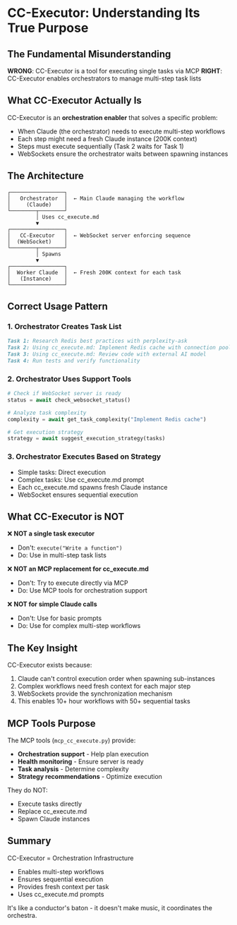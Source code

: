 # CC-Executor: Understanding Its True Purpose

## The Fundamental Misunderstanding

**WRONG**: CC-Executor is a tool for executing single tasks via MCP
**RIGHT**: CC-Executor enables orchestrators to manage multi-step task lists

## What CC-Executor Actually Is

CC-Executor is an **orchestration enabler** that solves a specific problem:
- When Claude (the orchestrator) needs to execute multi-step workflows
- Each step might need a fresh Claude instance (200K context)
- Steps must execute sequentially (Task 2 waits for Task 1)
- WebSockets ensure the orchestrator waits between spawning instances

## The Architecture

```
┌─────────────────┐
│   Orchestrator  │  ← Main Claude managing the workflow
│     (Claude)    │
└────────┬────────┘
         │ Uses cc_execute.md
         ▼
┌─────────────────┐
│   CC-Executor   │  ← WebSocket server enforcing sequence
│  (WebSocket)    │
└────────┬────────┘
         │ Spawns
         ▼
┌─────────────────┐
│  Worker Claude  │  ← Fresh 200K context for each task
│   (Instance)    │
└─────────────────┘
```

## Correct Usage Pattern

### 1. Orchestrator Creates Task List
```markdown
Task 1: Research Redis best practices with perplexity-ask
Task 2: Using cc_execute.md: Implement Redis cache with connection pooling
Task 3: Using cc_execute.md: Review code with external AI model
Task 4: Run tests and verify functionality
```

### 2. Orchestrator Uses Support Tools
```python
# Check if WebSocket server is ready
status = await check_websocket_status()

# Analyze task complexity
complexity = await get_task_complexity("Implement Redis cache")

# Get execution strategy
strategy = await suggest_execution_strategy(tasks)
```

### 3. Orchestrator Executes Based on Strategy
- Simple tasks: Direct execution
- Complex tasks: Use cc_execute.md prompt
- Each cc_execute.md spawns fresh Claude instance
- WebSocket ensures sequential execution

## What CC-Executor is NOT

❌ **NOT a single task executor**
- Don't: `execute("Write a function")`
- Do: Use in multi-step task lists

❌ **NOT an MCP replacement for cc_execute.md**
- Don't: Try to execute directly via MCP
- Do: Use MCP tools for orchestration support

❌ **NOT for simple Claude calls**
- Don't: Use for basic prompts
- Do: Use for complex multi-step workflows

## The Key Insight

CC-Executor exists because:
1. Claude can't control execution order when spawning sub-instances
2. Complex workflows need fresh context for each major step
3. WebSockets provide the synchronization mechanism
4. This enables 10+ hour workflows with 50+ sequential tasks

## MCP Tools Purpose

The MCP tools (`mcp_cc_execute.py`) provide:
- **Orchestration support** - Help plan execution
- **Health monitoring** - Ensure server is ready
- **Task analysis** - Determine complexity
- **Strategy recommendations** - Optimize execution

They do NOT:
- Execute tasks directly
- Replace cc_execute.md
- Spawn Claude instances

## Summary

CC-Executor = Orchestration Infrastructure
- Enables multi-step workflows
- Ensures sequential execution
- Provides fresh context per task
- Uses cc_execute.md prompts

It's like a conductor's baton - it doesn't make music, it coordinates the orchestra.